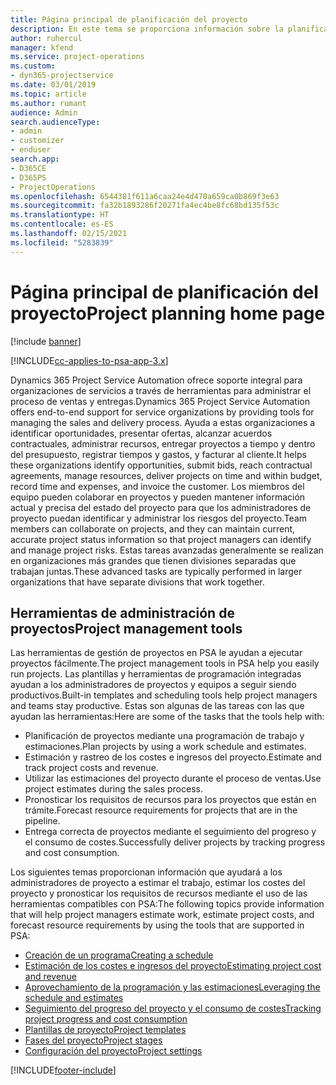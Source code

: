 ```yaml
---
title: Página principal de planificación del proyecto
description: En este tema se proporciona información sobre la planificación del proyecto.
author: ruhercul
manager: kfend
ms.service: project-operations
ms.custom:
- dyn365-projectservice
ms.date: 03/01/2019
ms.topic: article
ms.author: rumant
audience: Admin
search.audienceType:
- admin
- customizer
- enduser
search.app:
- D365CE
- D365PS
- ProjectOperations
ms.openlocfilehash: 6544381f611a6caa24e4d470a659ca0b869f3e63
ms.sourcegitcommit: fa32b1893286f20271fa4ec4be8fc68bd135f53c
ms.translationtype: HT
ms.contentlocale: es-ES
ms.lasthandoff: 02/15/2021
ms.locfileid: "5283839"
---
```

# <a name="project-planning-home-page"></a><span data-ttu-id="a1027-103">Página principal de planificación del proyecto</span><span class="sxs-lookup"><span data-stu-id="a1027-103">Project planning home page</span></span>

[!include [banner](../includes/psa-now-project-operations.md)]

[!INCLUDE[cc-applies-to-psa-app-3.x](../includes/cc-applies-to-psa-app-3x.md)]

<span data-ttu-id="a1027-104">Dynamics 365 Project Service Automation ofrece soporte integral para organizaciones de servicios a través de herramientas para administrar el proceso de ventas y entregas.</span><span class="sxs-lookup"><span data-stu-id="a1027-104">Dynamics 365 Project Service Automation offers end-to-end support for service organizations by providing tools for managing the sales and delivery process.</span></span> <span data-ttu-id="a1027-105">Ayuda a estas organizaciones a identificar oportunidades, presentar ofertas, alcanzar acuerdos contractuales, administrar recursos, entregar proyectos a tiempo y dentro del presupuesto, registrar tiempos y gastos, y facturar al cliente.</span><span class="sxs-lookup"><span data-stu-id="a1027-105">It helps these organizations identify opportunities, submit bids, reach contractual agreements, manage resources, deliver projects on time and within budget, record time and expenses, and invoice the customer.</span></span> <span data-ttu-id="a1027-106">Los miembros del equipo pueden colaborar en proyectos y pueden mantener información actual y precisa del estado del proyecto para que los administradores de proyecto puedan identificar y administrar los riesgos del proyecto.</span><span class="sxs-lookup"><span data-stu-id="a1027-106">Team members can collaborate on projects, and they can maintain current, accurate project status information so that project managers can identify and manage project risks.</span></span> <span data-ttu-id="a1027-107">Estas tareas avanzadas generalmente se realizan en organizaciones más grandes que tienen divisiones separadas que trabajan juntas.</span><span class="sxs-lookup"><span data-stu-id="a1027-107">These advanced tasks are typically performed in larger organizations that have separate divisions that work together.</span></span>

## <a name="project-management-tools"></a><span data-ttu-id="a1027-108">Herramientas de administración de proyectos</span><span class="sxs-lookup"><span data-stu-id="a1027-108">Project management tools</span></span>

<span data-ttu-id="a1027-109">Las herramientas de gestión de proyectos en PSA le ayudan a ejecutar proyectos fácilmente.</span><span class="sxs-lookup"><span data-stu-id="a1027-109">The project management tools in PSA help you easily run projects.</span></span> <span data-ttu-id="a1027-110">Las plantillas y herramientas de programación integradas ayudan a los administradores de proyectos y equipos a seguir siendo productivos.</span><span class="sxs-lookup"><span data-stu-id="a1027-110">Built-in templates and scheduling tools help project managers and teams stay productive.</span></span> <span data-ttu-id="a1027-111">Estas son algunas de las tareas con las que ayudan las herramientas:</span><span class="sxs-lookup"><span data-stu-id="a1027-111">Here are some of the tasks that the tools help with:</span></span>

- <span data-ttu-id="a1027-112">Planificación de proyectos mediante una programación de trabajo y estimaciones.</span><span class="sxs-lookup"><span data-stu-id="a1027-112">Plan projects by using a work schedule and estimates.</span></span>
- <span data-ttu-id="a1027-113">Estimación y rastreo de los costes e ingresos del proyecto.</span><span class="sxs-lookup"><span data-stu-id="a1027-113">Estimate and track project costs and revenue.</span></span>
- <span data-ttu-id="a1027-114">Utilizar las estimaciones del proyecto durante el proceso de ventas.</span><span class="sxs-lookup"><span data-stu-id="a1027-114">Use project estimates during the sales process.</span></span>
- <span data-ttu-id="a1027-115">Pronosticar los requisitos de recursos para los proyectos que están en trámite.</span><span class="sxs-lookup"><span data-stu-id="a1027-115">Forecast resource requirements for projects that are in the pipeline.</span></span>
- <span data-ttu-id="a1027-116">Entrega correcta de proyectos mediante el seguimiento del progreso y el consumo de costes.</span><span class="sxs-lookup"><span data-stu-id="a1027-116">Successfully deliver projects by tracking progress and cost consumption.</span></span>

<span data-ttu-id="a1027-117">Los siguientes temas proporcionan información que ayudará a los administradores de proyecto a estimar el trabajo, estimar los costes del proyecto y pronosticar los requisitos de recursos mediante el uso de las herramientas compatibles con PSA:</span><span class="sxs-lookup"><span data-stu-id="a1027-117">The following topics provide information that will help project managers estimate work, estimate project costs, and forecast resource requirements by using the tools that are supported in PSA:</span></span>

- [<span data-ttu-id="a1027-118">Creación de un programa</span><span class="sxs-lookup"><span data-stu-id="a1027-118">Creating a schedule</span></span>](project-creating.md)
- [<span data-ttu-id="a1027-119">Estimación de los costes e ingresos del proyecto</span><span class="sxs-lookup"><span data-stu-id="a1027-119">Estimating project cost and revenue</span></span>](project-estimating.md)
- [<span data-ttu-id="a1027-120">Aprovechamiento de la programación y las estimaciones</span><span class="sxs-lookup"><span data-stu-id="a1027-120">Leveraging the schedule and estimates</span></span>](project-leveraging.md)
- [<span data-ttu-id="a1027-121">Seguimiento del progreso del proyecto y el consumo de costes</span><span class="sxs-lookup"><span data-stu-id="a1027-121">Tracking project progress and cost consumption</span></span>](project-tracking.md)
- [<span data-ttu-id="a1027-122">Plantillas de proyecto</span><span class="sxs-lookup"><span data-stu-id="a1027-122">Project templates</span></span>](project-templates.md)
- [<span data-ttu-id="a1027-123">Fases del proyecto</span><span class="sxs-lookup"><span data-stu-id="a1027-123">Project stages</span></span>](project-stages.md)
- [<span data-ttu-id="a1027-124">Configuración del proyecto</span><span class="sxs-lookup"><span data-stu-id="a1027-124">Project settings</span></span>](project-settings.md)


[!INCLUDE[footer-include](../includes/footer-banner.md)]
